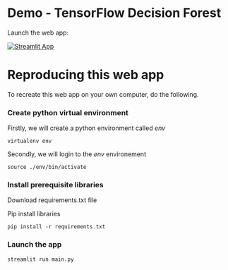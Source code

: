 # Demo - TensorFlow Decision Forest 

Launch the web app:

[![Streamlit App](https://static.streamlit.io/badges/streamlit_badge_black_white.svg)](https://talhajaved696-tensorflow-decision-forest-main-75hnl5.streamlitapp.com/)

# Reproducing this web app
To recreate this web app on your own computer, do the following.

### Create python virtual environment
Firstly, we will create a python environment called *env*
```
virtualenv env
```
Secondly, we will login to the *env* environement
```
source ./env/bin/activate
```
### Install prerequisite libraries

Download requirements.txt file

Pip install libraries
```
pip install -r requirements.txt
```

###  Launch the app

```
streamlit run main.py
